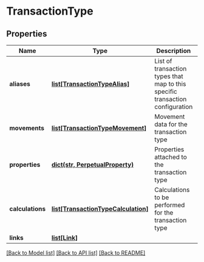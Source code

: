 # TransactionType


## Properties
Name | Type | Description | Notes
------------ | ------------- | ------------- | -------------
**aliases** | [**list[TransactionTypeAlias]**](TransactionTypeAlias.md) | List of transaction types that map to this specific transaction configuration | 
**movements** | [**list[TransactionTypeMovement]**](TransactionTypeMovement.md) | Movement data for the transaction type | 
**properties** | [**dict(str, PerpetualProperty)**](PerpetualProperty.md) | Properties attached to the transaction type | [optional] 
**calculations** | [**list[TransactionTypeCalculation]**](TransactionTypeCalculation.md) | Calculations to be performed for the transaction type | [optional] 
**links** | [**list[Link]**](Link.md) |  | [optional] 

[[Back to Model list]](../README.md#documentation-for-models) [[Back to API list]](../README.md#documentation-for-api-endpoints) [[Back to README]](../README.md)


